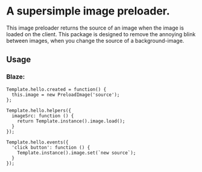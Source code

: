 # A supersimple image preloader.

This image preloader returns the source of an image when the image is loaded on the client.
This package is designed to remove the annoying blink between images, when you change the source of a background-image.

## Usage

### Blaze:

```
Template.hello.created = function() {
  this.image = new PreloadImage('source');
};
```

```
Template.hello.helpers({
  imageSrc: function () {
    return Template.instance().image.load();
  }
});
```

```
Template.hello.events({
  'click button': function () {
    Template.instance().image.set(`new source`);
  }
});
```
